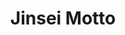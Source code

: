 ---
layout: place
title: "Jinsei Motto"
permalink: /illinois/chicago/jinsei-motto.html
stateAbbr: IL
stateName: Illinois
cityName: Chicago
place_id: ChIJHfUX-kstDogRvJwilXIwCmY
photos:
  - name: >-
      places/ChIJHfUX-kstDogRvJwilXIwCmY/photos/AeeoHcIywRb9t-QY9r_-hIN1McAJE3QG1SZt8Qg4LhurtOPiUQkJocsYfXHDbtXFKLZDb6DHVRVFRF1CSuPruypNRN-LE44w0VP2WjZI2Aag02zAvIEgvbCLiaNrEyYpg-EA4672jog93ncaVUyY62wMWSUohbaztHU5Wmx9k8-C5BwweZqyAXD0uVKDZ2PF1Nt5db9xozw5bcZmZegi4Pf-Wmp_M4-HHSn7a8-PRtoLV_7-aenlgF7RVqqfjBLTdkmC3L4ysI6VVkTJeuJolCw4HqO10FfMnylfcaQgelMTnLYpQ0hACj6SdXyKakahwT-7lzWigCWcs_3Ci_bKwdcbuSfdkmbFJCsuWGQ0NYQN7yIn4JixJZHuYz3m6ZpNeji5yK1dxyFR40D9yvRJC4tmaFuoWqtrvpsdfnLpfOjAQ8FTggye
    widthPx: 4000
    heightPx: 3000
    authorAttributions:
      - displayName: Pete Horvath
        uri: https://maps.google.com/maps/contrib/100701313420765390434
        photoUri: >-
          https://lh3.googleusercontent.com/a-/ALV-UjWiVGRu7jRuoh5RcfhsdcFt-6_6Q7_ziNu4i8SMRZGSFZ7jJPFX0w=s100-p-k-no-mo
    flagContentUri: >-
      https://www.google.com/local/imagery/report/?cb_client=maps_api_places.places_api&image_key=!1e10!2sCIHM0ogKEICAgIChio2H8wE&hl=en-US
    googleMapsUri: >-
      https://www.google.com/maps/place//data=!3m4!1e2!3m2!1sCIHM0ogKEICAgIChio2H8wE!2e10!4m2!3m1!1s0x880e2d4bfa17f51d:0x660a307295229cbc
  - name: >-
      places/ChIJHfUX-kstDogRvJwilXIwCmY/photos/AeeoHcI0BqgJvol-p4sAsCZTxEcSjMXHaZUlJFrEjRvRqf0Ux2rifkysEiZEdIBd-xzHGWfPo92SsLwbSeJMc2mlPrvnb4WlFCzP-yL8b9LsvnFl11dA8X82pgjpQ2jqyTVHDP80Arb1DjM-j_NPXgNFhb4f7pA47gJtW4rCMZxJ7IicflVih8Lwq-XmoECltywZC0Fhk2iyFsv01NhZ1kbrJS5ocdAytHvmyesCZ0jJvDmAghST-tZKeEabg5p7WTXFOlHzQtcfV1TFeCv-pSUwgi3J-sSczYQ-QqP69Nv7fXUG4w
    widthPx: 1655
    heightPx: 1090
    authorAttributions:
      - displayName: Jinsei Motto
        uri: https://maps.google.com/maps/contrib/115034675449165717009
        photoUri: >-
          https://lh3.googleusercontent.com/a-/ALV-UjUhjjsDiji7MmUE8D9qcs-nP5-nMD__WHN60TkrIPGpixQEY9g=s100-p-k-no-mo
    flagContentUri: >-
      https://www.google.com/local/imagery/report/?cb_client=maps_api_places.places_api&image_key=!1e10!2sAF1QipP8_Olu7n33WGKNKEtlB3oPLuUUhiP2sma-DNwh&hl=en-US
    googleMapsUri: >-
      https://www.google.com/maps/place//data=!3m4!1e2!3m2!1sAF1QipP8_Olu7n33WGKNKEtlB3oPLuUUhiP2sma-DNwh!2e10!4m2!3m1!1s0x880e2d4bfa17f51d:0x660a307295229cbc
  - name: >-
      places/ChIJHfUX-kstDogRvJwilXIwCmY/photos/AeeoHcLY5Zn0RbuQ02KavgoHZD57eqbjV7VYly0g-6k-11e0O44_7uGTfAHLT9W2LM-yucNuenSYbqkPBcAZvtBGZtDuvVbHm5HDY-Cnpoy9EEKxgiDkiRH_SnCAquLj1Oxywa11pEAhdpmYNPdP05M8oIlM0XT-SDfuUgivoa4r4j2HIsA5GmCiIqaJ_SCX2G2D0BArHiERhqIg0HodOYKfc4-wBOV2W5W56HIT3ahcK_luNJWCs43PpPGGnYT23aLnoPx4I6Ao_SMQfcw401l-h68X4Dk4tT3WQHejkt2r-Kn0JIjdeIawAqz68bqSt6Nm93cc9Gb4afLP6ea4ubmof_oEVVBKsNFKIm5GS3x6sEjEndtCYeZyy6XEhCq7HUW_jTm3jvTtSvnify0i-WVRkUaO0E5fCKFGhwoiFJ3y3ZY
    widthPx: 3024
    heightPx: 4032
    authorAttributions:
      - displayName: Christina Moynihan
        uri: https://maps.google.com/maps/contrib/116352840520343553056
        photoUri: >-
          https://lh3.googleusercontent.com/a-/ALV-UjVkGay9zBWavedwGbcld-F70EGYlKSC7O75GAL6PJLFX3bumnM=s100-p-k-no-mo
    flagContentUri: >-
      https://www.google.com/local/imagery/report/?cb_client=maps_api_places.places_api&image_key=!1e10!2sCIHM0ogKEICAgICLoauyVw&hl=en-US
    googleMapsUri: >-
      https://www.google.com/maps/place//data=!3m4!1e2!3m2!1sCIHM0ogKEICAgICLoauyVw!2e10!4m2!3m1!1s0x880e2d4bfa17f51d:0x660a307295229cbc
  - name: >-
      places/ChIJHfUX-kstDogRvJwilXIwCmY/photos/AeeoHcIv-mbr3gRlDoBXU6NkpAQa5Vu6Dr2pm4Qzq2Fx_9IdlUxjASXB6DXqr4iNLzFqeySFTHEuU9gw2lEVxeFOvy188ggIYSOIELOFc1tYdPY5x8IBOidBeCYG7jYqbv_hL6oeDmT6YnG-DYseTrpvOdzDR8eVAtjlIFCqXTiiB_L_JcDnbGzqY6kNEug_HGynSpds3CoUp3HTvrtd3wsocGvqa2qpHrqjXocnamyfpiM1Y6mjOj5CVWh8Avv2bLdKklR0cz5RjjLWxOEkily0vEzgnpARSYml9doX-thZ7UE91qW5-5Z8I_vtCxQQNu_37IfwlrxGth0wn6ZbW8IXIqV4dAO5P0J8E19EX6eWmFurWaShIXniJA_rpY94Oq4f3eok79lHNPXZHjM1Xy4P9u5IA0B8qgJ21XZ90ZOLzWBePg
    widthPx: 2801
    heightPx: 2801
    authorAttributions:
      - displayName: Angelika S
        uri: https://maps.google.com/maps/contrib/101610497344992456023
        photoUri: >-
          https://lh3.googleusercontent.com/a-/ALV-UjWuRijUN1hksjgqPASlHWR2IxM5PfHELNTzzclTYF7njxXrG6GhdQ=s100-p-k-no-mo
    flagContentUri: >-
      https://www.google.com/local/imagery/report/?cb_client=maps_api_places.places_api&image_key=!1e10!2sCIHM0ogKEICAgMCA5YnpSg&hl=en-US
    googleMapsUri: >-
      https://www.google.com/maps/place//data=!3m4!1e2!3m2!1sCIHM0ogKEICAgMCA5YnpSg!2e10!4m2!3m1!1s0x880e2d4bfa17f51d:0x660a307295229cbc
  - name: >-
      places/ChIJHfUX-kstDogRvJwilXIwCmY/photos/AeeoHcJ7tUOWOTJ4BA0beeeGWH0v9WVXpKseu8xzn2hrVFpi5ZWuCO0VSgAaA6QeuOlHwNG8mR0P54PSZidetic10FzfsVyBOMy2A-dus68dh9oq41tcatXipdg_DbBI1OTo72xtyqoyMqGEUyPmhneXzHOxXa_kKYecDoH7akaM57XHl5JeLdw2HjUEmorXtXJJtKWHMl-q3MEIEBEzOl5GnHUFXnMB3e1vvpmQBPKfDfb6g4huMNjKZU3FwWqYJsjwBY49aSQxqnQ7tKqbiCzdXadInAOLwAgJqERx7QHsuA-XYwmZ4vRVs8BjIHaTT_r8Y1TiPxaPUUWMw1r9dFtQYnLRRs7CDYdatqupAoyQfGcJMipgzVFcfUIqFkcQur4hVkyzyP5kN6MEHtTaTFvDCgFF5IZTH24NI1j0Lm4WiLImkec
    widthPx: 3600
    heightPx: 4800
    authorAttributions:
      - displayName: Kareena
        uri: https://maps.google.com/maps/contrib/106974031818511259175
        photoUri: >-
          https://lh3.googleusercontent.com/a-/ALV-UjUqHJ2WMJIYka46YYWd53CbeCl_qqjjmKSnswaHSKOg3xNa4WRpDA=s100-p-k-no-mo
    flagContentUri: >-
      https://www.google.com/local/imagery/report/?cb_client=maps_api_places.places_api&image_key=!1e10!2sCIHM0ogKEICAgMCI6PS4igE&hl=en-US
    googleMapsUri: >-
      https://www.google.com/maps/place//data=!3m4!1e2!3m2!1sCIHM0ogKEICAgMCI6PS4igE!2e10!4m2!3m1!1s0x880e2d4bfa17f51d:0x660a307295229cbc
  - name: >-
      places/ChIJHfUX-kstDogRvJwilXIwCmY/photos/AeeoHcLqgQzmU3LVZP2wf_zdwNMciHDMUkorPd4kQdJFQZyBw8a-4q-mSX4IgK7cOUAFu4V0k27S7bG0R4jGmsnjfkqP2Dq3Y7A_3E4S6L6OCvn1qn1lgtTCYTbdEozzKWb1nyuGtIz_yl4hhpYUlabNBDCH4Ek2yJMrg48YAX3XvOxkEhbjM-FJEfi8pzfIiacuVerATFvBIglifsr0W5Dp_DNwO2zPmno1glLf45o8WAV70NdHd0wLj1gL5JSYtqf32fX2cOCos-96gKeLc6WY7piLAul0Zed4ZbhIfQH81_M8Sg
    widthPx: 1342
    heightPx: 936
    authorAttributions:
      - displayName: Jinsei Motto
        uri: https://maps.google.com/maps/contrib/115034675449165717009
        photoUri: >-
          https://lh3.googleusercontent.com/a-/ALV-UjUhjjsDiji7MmUE8D9qcs-nP5-nMD__WHN60TkrIPGpixQEY9g=s100-p-k-no-mo
    flagContentUri: >-
      https://www.google.com/local/imagery/report/?cb_client=maps_api_places.places_api&image_key=!1e10!2sAF1QipMnc4xMasdvdnnzkeYLI9bi3q-e0sI-e4PxVgDL&hl=en-US
    googleMapsUri: >-
      https://www.google.com/maps/place//data=!3m4!1e2!3m2!1sAF1QipMnc4xMasdvdnnzkeYLI9bi3q-e0sI-e4PxVgDL!2e10!4m2!3m1!1s0x880e2d4bfa17f51d:0x660a307295229cbc
  - name: >-
      places/ChIJHfUX-kstDogRvJwilXIwCmY/photos/AeeoHcKgIOiiksPNpftiunyjGCUR2rsTt58jKqibBgW_sl5GhFEZJeSqQR-o-yOzMblzK7cK8n2poq13C1EZ0qL59xPGuwHjH-QwNqHOSCWa_RIFOykD84C-q2uepuiSIhxU0dm934UCwicJf2pYgIh93rnCB_5i2QlXAKJzSzysXpGTHXxtWRpYHG6NWZtXO9EKi_QT2EhM57LQB3D5GfwU2qyQzP6lcgM_JqaMNkG1PdXnSxd9xE0OUGXUUFCnZwxje0Tk7OyNuS45KuVerJojvQTbWO4M91-8Mi45XLIxxqW47RuUYZE-VtZvHw_wjoU8KIqGEx_kKbcWak0raQajlO6dOF6j6uQfw7bFVREq_DMWYwiDNW6ZS34zJCKR1nUEMXRHnTbCaNVCV4JLmnMNkH38c9rjJFhlWnjTMAWdXro
    widthPx: 4624
    heightPx: 3468
    authorAttributions:
      - displayName: Cheng Yao
        uri: https://maps.google.com/maps/contrib/101753001888125224956
        photoUri: >-
          https://lh3.googleusercontent.com/a/ACg8ocI5PbCYxVR4NLzv1_A_U6FHNTZs30b209f1n-Wa1GpYGWSE6g=s100-p-k-no-mo
    flagContentUri: >-
      https://www.google.com/local/imagery/report/?cb_client=maps_api_places.places_api&image_key=!1e10!2sCIHM0ogKEICAgIC5n-myIg&hl=en-US
    googleMapsUri: >-
      https://www.google.com/maps/place//data=!3m4!1e2!3m2!1sCIHM0ogKEICAgIC5n-myIg!2e10!4m2!3m1!1s0x880e2d4bfa17f51d:0x660a307295229cbc
  - name: >-
      places/ChIJHfUX-kstDogRvJwilXIwCmY/photos/AeeoHcKmJoVvoe7kTy26U9BH64OTfC9G2aWuwhOCP0jJLctJ4StiVqd0afdD1BWS0yNij2dZgCtOxnIL9AR4flscXrhIbuHBVpzoGH3hvaDWjvj8bOYMJcSJ4ra6NBc55FzvUoYCxvn_UhGLotnLeDJ3JtatxkfQRqHbQLD8LKQcaaglfzmVsJ0LIxItmIobhUAZOvqYHIJFV6YCEvTS16DU5XdsmhJxoHxcGRigsu9gcYSd8uoCTFlg_H91rpdzNUrB3Yg4ZxuE6vpCZo654OnWBPNCwCYTQXtWxCzCeKriUGuZpjn2u9P54_NOtJW50A6_Y9eNXOvKtqY8pdJHzA3Re0hqlQB4QkYj1UKvRoZDhurIwOdKWnydWpy96Bb73nKd7F3XA5UYfX2_PGBGD9WkY6yOu9cHk1dHTOBCVhrSZF3B0bZo
    widthPx: 4800
    heightPx: 3331
    authorAttributions:
      - displayName: Cool Dad
        uri: https://maps.google.com/maps/contrib/116744570745377930481
        photoUri: >-
          https://lh3.googleusercontent.com/a-/ALV-UjW7DItGtP9H0jq_yCgVxf5HhvMA9sRzOFQYwnlkGBZoQsevscuz=s100-p-k-no-mo
    flagContentUri: >-
      https://www.google.com/local/imagery/report/?cb_client=maps_api_places.places_api&image_key=!1e10!2sCIHM0ogKEICAgIDLqaHL4AE&hl=en-US
    googleMapsUri: >-
      https://www.google.com/maps/place//data=!3m4!1e2!3m2!1sCIHM0ogKEICAgIDLqaHL4AE!2e10!4m2!3m1!1s0x880e2d4bfa17f51d:0x660a307295229cbc
  - name: >-
      places/ChIJHfUX-kstDogRvJwilXIwCmY/photos/AeeoHcK_GRyTzJybGRJU4CpDh-OjKCXYKx97O1aPzTxRyrDNrDdbAzNa0mK4kg23qSQ5hkQsawZOAep4IonusXacK-urRLCjz-NrA1jgMHQ0FjtNObukogsKcgEE-Cra7OUFtPtgiWYGxdUDBJRX5njvpPf_Y6OI16Kz9W9CbpOCMuQZ8ehriH3CbW4aDIAcJOtXELcDWP7TbG21wuGS6KIS7rCtBxAyLNzLDPbhNDrJeAUnGs93uXYwaAV1NH6NdvOaPQwobDw7f-4N2IxiDvZXDc6A5h22Wo-RdO1gxoa2hGK25rE-cs9BDLBPjZwuFHs6cGrzKNhz0w9pBwUoJLLhoLzUv3MlYqLW_GFMKRbiktu7UXFZDTZwBjU4d-KEJm1cGM5xPBdneKosfIPDAEJJcMKRGX1eK9mWMu7ZkIxGJ-w
    widthPx: 4624
    heightPx: 3468
    authorAttributions:
      - displayName: Cheng Yao
        uri: https://maps.google.com/maps/contrib/101753001888125224956
        photoUri: >-
          https://lh3.googleusercontent.com/a/ACg8ocI5PbCYxVR4NLzv1_A_U6FHNTZs30b209f1n-Wa1GpYGWSE6g=s100-p-k-no-mo
    flagContentUri: >-
      https://www.google.com/local/imagery/report/?cb_client=maps_api_places.places_api&image_key=!1e10!2sCIHM0ogKEICAgIC5n-myQg&hl=en-US
    googleMapsUri: >-
      https://www.google.com/maps/place//data=!3m4!1e2!3m2!1sCIHM0ogKEICAgIC5n-myQg!2e10!4m2!3m1!1s0x880e2d4bfa17f51d:0x660a307295229cbc
  - name: >-
      places/ChIJHfUX-kstDogRvJwilXIwCmY/photos/AeeoHcLe6z24QjucEIqKdbHQCBNE9KZVndNKA7z6jGVCY8zRlRju3T0ZG8BJa1H7VmcuejN6wuOtcKDmfmpAxxidFp-7xRgbNUZidCzxa2rOg6AqCFwysXJfptsLqkejwME0doTz9HcA_e0MdVw_unJoHbm5u8wnNlea2ztEeS_f_PBKAW40Zyrjs-mdECikqvEyeUbIcsT0QqW8pbB4cEeTNBvvikWLjjP4PJpi2im_HaAqFfLS4N2nQeVDkbaaqkkXJq1Ap-CfEka0yqMThKfvhjNJJHyF5MfPIv5cQqBl-CuoFCtGEM2jRTYA5ZztPykk65egluA3XVlg7J7Ob8P0y9YN4jRfjkQdAye9kjMTGRP6Wv5l6lbzj_wcA3mAymIlmko-K5XRNkuMhu_Y8FSZ58Jq9_PIaoz9ZCAZI9qSQXCsNg
    widthPx: 4800
    heightPx: 2667
    authorAttributions:
      - displayName: Cool Dad
        uri: https://maps.google.com/maps/contrib/116744570745377930481
        photoUri: >-
          https://lh3.googleusercontent.com/a-/ALV-UjW7DItGtP9H0jq_yCgVxf5HhvMA9sRzOFQYwnlkGBZoQsevscuz=s100-p-k-no-mo
    flagContentUri: >-
      https://www.google.com/local/imagery/report/?cb_client=maps_api_places.places_api&image_key=!1e10!2sCIHM0ogKEICAgIDLqbHpeg&hl=en-US
    googleMapsUri: >-
      https://www.google.com/maps/place//data=!3m4!1e2!3m2!1sCIHM0ogKEICAgIDLqbHpeg!2e10!4m2!3m1!1s0x880e2d4bfa17f51d:0x660a307295229cbc
address: 564 W Randolph St, Chicago, IL 60661, USA
street: 564 W Randolph St
city: Chicago
state: IL
zip: '60661'
country: USA
neighborhood: West Loop
latitude: '41.884564'
longitude: '-87.642140'
accessibility_options:
  wheelchairAccessibleEntrance: true
  wheelchairAccessibleRestroom: true
  wheelchairAccessibleSeating: true
business_status: CLOSED_TEMPORARILY
name: Jinsei Motto
google_maps_links:
  directionsUri: >-
    https://www.google.com/maps/dir//''/data=!4m7!4m6!1m1!4e2!1m2!1m1!1s0x880e2d4bfa17f51d:0x660a307295229cbc!3e0
  placeUri: https://maps.google.com/?cid=7352742610322234556
  writeAReviewUri: >-
    https://www.google.com/maps/place//data=!4m3!3m2!1s0x880e2d4bfa17f51d:0x660a307295229cbc!12e1
  reviewsUri: >-
    https://www.google.com/maps/place//data=!4m4!3m3!1s0x880e2d4bfa17f51d:0x660a307295229cbc!9m1!1b1
  photosUri: >-
    https://www.google.com/maps/place//data=!4m3!3m2!1s0x880e2d4bfa17f51d:0x660a307295229cbc!10e5
primary_type: Sushi Restaurant
opening_hours:
  regular: null
  current: null
secondary_opening_hours:
  regular:
    weekdayDescriptions: null
    type: null
  current:
    weekdayDescriptions: null
    type: null
phone: null
price_level: null
price_range: $100 &ndash; & up
rating: '4.7'
rating_count: 255
website: https://www.jinseimotto.com/
description: null
reviews:
  - name: >-
      places/ChIJHfUX-kstDogRvJwilXIwCmY/reviews/ChdDSUhNMG9nS0VJQ0FnTURBOXFhUHJ3RRAB
    relativePublishTimeDescription: 2 months ago
    rating: 4
    text:
      text: >-
        We had an early seating at Jinsei Motto for Restaurant Week, which was a
        great start. We decided to go with the special menu, and everything was
        absolutely delicious. We also ordered the hamachi appetizer, which was
        incredibly flavorful and fresh, with no fishy taste at all.


        The only downside was the cocktails—they had some unique combinations,
        but they just weren’t to my taste. However, the outstanding food more
        than made up for it. Unfortunately, our server seemed grumpy and
        disengaged throughout the meal, which made the experience a bit awkward.


        Minus one star for the service, but overall, the sushi was fantastic,
        and we’ll definitely be back!
      languageCode: en
    originalText:
      text: >-
        We had an early seating at Jinsei Motto for Restaurant Week, which was a
        great start. We decided to go with the special menu, and everything was
        absolutely delicious. We also ordered the hamachi appetizer, which was
        incredibly flavorful and fresh, with no fishy taste at all.


        The only downside was the cocktails—they had some unique combinations,
        but they just weren’t to my taste. However, the outstanding food more
        than made up for it. Unfortunately, our server seemed grumpy and
        disengaged throughout the meal, which made the experience a bit awkward.


        Minus one star for the service, but overall, the sushi was fantastic,
        and we’ll definitely be back!
      languageCode: en
    authorAttribution:
      displayName: kathy tran
      uri: https://www.google.com/maps/contrib/117538000550051536389/reviews
      photoUri: >-
        https://lh3.googleusercontent.com/a-/ALV-UjWiBFhsoc1qZdc4HmxeBZ6KNFZBRfkSru3pUdBCbQQwDiwogGUmBA=s128-c0x00000000-cc-rp-mo-ba4
    publishTime: '2025-02-08T22:52:04.730475Z'
    flagContentUri: >-
      https://www.google.com/local/review/rap/report?postId=ChdDSUhNMG9nS0VJQ0FnTURBOXFhUHJ3RRAB&d=17924085&t=1
    googleMapsUri: >-
      https://www.google.com/maps/reviews/data=!4m6!14m5!1m4!2m3!1sChdDSUhNMG9nS0VJQ0FnTURBOXFhUHJ3RRAB!2m1!1s0x880e2d4bfa17f51d:0x660a307295229cbc
  - name: >-
      places/ChIJHfUX-kstDogRvJwilXIwCmY/reviews/ChdDSUhNMG9nS0VJQ0FnSUMzOWNyb3lnRRAB
    relativePublishTimeDescription: 5 months ago
    rating: 5
    text:
      text: >-
        Jinsei Motto is hands down the best Japanese restaurant in Chicago! The
        fish is incredibly fresh, and every dish has such thoughtful and
        well-balanced seasonings and toppings. I absolutely love the omakase
        experience here — it’s always a treat and offers amazing value,
        especially if you come for the lunch omakase. The quality of the fish is
        top-notch, and the ambience makes the experience even more enjoyable.
        The chefs are super friendly, making each visit feel personal and
        memorable. Highly recommend for anyone craving high-quality Japanese
        cuisine in the city!
      languageCode: en
    originalText:
      text: >-
        Jinsei Motto is hands down the best Japanese restaurant in Chicago! The
        fish is incredibly fresh, and every dish has such thoughtful and
        well-balanced seasonings and toppings. I absolutely love the omakase
        experience here — it’s always a treat and offers amazing value,
        especially if you come for the lunch omakase. The quality of the fish is
        top-notch, and the ambience makes the experience even more enjoyable.
        The chefs are super friendly, making each visit feel personal and
        memorable. Highly recommend for anyone craving high-quality Japanese
        cuisine in the city!
      languageCode: en
    authorAttribution:
      displayName: Jeesu Choi
      uri: https://www.google.com/maps/contrib/115528964974178280684/reviews
      photoUri: >-
        https://lh3.googleusercontent.com/a/ACg8ocKLHdDk1V-gfQPE6rD2ir1d3bT0kmmqGLBEC4HS6HrUPxKNCQ=s128-c0x00000000-cc-rp-mo-ba4
    publishTime: '2024-11-07T20:42:31.136702Z'
    flagContentUri: >-
      https://www.google.com/local/review/rap/report?postId=ChdDSUhNMG9nS0VJQ0FnSUMzOWNyb3lnRRAB&d=17924085&t=1
    googleMapsUri: >-
      https://www.google.com/maps/reviews/data=!4m6!14m5!1m4!2m3!1sChdDSUhNMG9nS0VJQ0FnSUMzOWNyb3lnRRAB!2m1!1s0x880e2d4bfa17f51d:0x660a307295229cbc
  - name: >-
      places/ChIJHfUX-kstDogRvJwilXIwCmY/reviews/ChZDSUhNMG9nS0VJQ0FnTUNnNHZuek9REAE
    relativePublishTimeDescription: a month ago
    rating: 3
    text:
      text: >-
        I’m gonna start off by saying I would’ve given this restaurant 5 stars
        except for one horrible piece of sushi that was on the Omakase.


        Specifically, it was their scallop it was described as having Uni
        underneath it.


        The scallop was I think maybe piece number 10 out of 14 -  before that
        bite everything was really good. The BamBam lions,mane, the crab
        poppers, the fresh crab California roll. And also each of the Omakase
        pieces were great until the scallop !


        But as soon as both of us ate that scallop piece we wanted to gag I
        think maybe the Uni  had gone bad something - it tasted like rancid, bad
        fish like that smell underneath a dirty beach pier of like old fish. And
        I think most people eating it would just chalk this up to that’s how
        it’s supposed to taste but there’s no way! We have both had uni plenty
        before.  That ruined the entire experience for me. We talked about it
        for the rest of the night.


        if we had not had that one piece, this would’ve easily been a full five
        star experience and I would’ve gone back to them for sure
      languageCode: en
    originalText:
      text: >-
        I’m gonna start off by saying I would’ve given this restaurant 5 stars
        except for one horrible piece of sushi that was on the Omakase.


        Specifically, it was their scallop it was described as having Uni
        underneath it.


        The scallop was I think maybe piece number 10 out of 14 -  before that
        bite everything was really good. The BamBam lions,mane, the crab
        poppers, the fresh crab California roll. And also each of the Omakase
        pieces were great until the scallop !


        But as soon as both of us ate that scallop piece we wanted to gag I
        think maybe the Uni  had gone bad something - it tasted like rancid, bad
        fish like that smell underneath a dirty beach pier of like old fish. And
        I think most people eating it would just chalk this up to that’s how
        it’s supposed to taste but there’s no way! We have both had uni plenty
        before.  That ruined the entire experience for me. We talked about it
        for the rest of the night.


        if we had not had that one piece, this would’ve easily been a full five
        star experience and I would’ve gone back to them for sure
      languageCode: en
    authorAttribution:
      displayName: N S
      uri: https://www.google.com/maps/contrib/104364133218247901337/reviews
      photoUri: >-
        https://lh3.googleusercontent.com/a-/ALV-UjW-CNkiNPFn9b405QvkSiDmb-lPQmxYGFZkKK-jTJuUPqpCZhMi=s128-c0x00000000-cc-rp-mo-ba5
    publishTime: '2025-02-15T21:59:08.645689Z'
    flagContentUri: >-
      https://www.google.com/local/review/rap/report?postId=ChZDSUhNMG9nS0VJQ0FnTUNnNHZuek9REAE&d=17924085&t=1
    googleMapsUri: >-
      https://www.google.com/maps/reviews/data=!4m6!14m5!1m4!2m3!1sChZDSUhNMG9nS0VJQ0FnTUNnNHZuek9REAE!2m1!1s0x880e2d4bfa17f51d:0x660a307295229cbc
  - name: >-
      places/ChIJHfUX-kstDogRvJwilXIwCmY/reviews/ChdDSUhNMG9nS0VJQ0FnTURnLTllWm5BRRAB
    relativePublishTimeDescription: a month ago
    rating: 5
    text:
      text: >-
        This place is amazing. Nick is the best server. I could eat 25 Unitoro
        and not feel guilty about it. I also love their sampler option for when
        you don’t know what to get.

        Also gotta love the shots of Malort!!

        For cocktail, I love the baby shark: 12/10 I love the little peppery
        kick to it. Thank you guys!
      languageCode: en
    originalText:
      text: >-
        This place is amazing. Nick is the best server. I could eat 25 Unitoro
        and not feel guilty about it. I also love their sampler option for when
        you don’t know what to get.

        Also gotta love the shots of Malort!!

        For cocktail, I love the baby shark: 12/10 I love the little peppery
        kick to it. Thank you guys!
      languageCode: en
    authorAttribution:
      displayName: Sheri 소원
      uri: https://www.google.com/maps/contrib/102140393981669052134/reviews
      photoUri: >-
        https://lh3.googleusercontent.com/a-/ALV-UjXxk6ghaXIkD9fuuyxftY5FI8kCQd-bHbOiIXjxuwdYQMNt_UhrEg=s128-c0x00000000-cc-rp-mo-ba4
    publishTime: '2025-02-27T22:22:11.666170Z'
    flagContentUri: >-
      https://www.google.com/local/review/rap/report?postId=ChdDSUhNMG9nS0VJQ0FnTURnLTllWm5BRRAB&d=17924085&t=1
    googleMapsUri: >-
      https://www.google.com/maps/reviews/data=!4m6!14m5!1m4!2m3!1sChdDSUhNMG9nS0VJQ0FnTURnLTllWm5BRRAB!2m1!1s0x880e2d4bfa17f51d:0x660a307295229cbc
  - name: >-
      places/ChIJHfUX-kstDogRvJwilXIwCmY/reviews/ChZDSUhNMG9nS0VJQ0FnSUNuX2NLUGRnEAE
    relativePublishTimeDescription: 6 months ago
    rating: 3
    text:
      text: >-
        It was my first and last experience. I have had More delicious sushi’s
        in other places.  We ordered two rolls and a combination grill.

        The size of the food was much smaller in compare to the price.

        I got a California King for $21? Nothing really special.

        The miso soup was delicious. The grill combination was okay and normal.
        The portion size was smaller than expected.
      languageCode: en
    originalText:
      text: >-
        It was my first and last experience. I have had More delicious sushi’s
        in other places.  We ordered two rolls and a combination grill.

        The size of the food was much smaller in compare to the price.

        I got a California King for $21? Nothing really special.

        The miso soup was delicious. The grill combination was okay and normal.
        The portion size was smaller than expected.
      languageCode: en
    authorAttribution:
      displayName: Roja Ghasemi
      uri: https://www.google.com/maps/contrib/109415113764444324887/reviews
      photoUri: >-
        https://lh3.googleusercontent.com/a-/ALV-UjWrNC-Evcs9tqakZZpteSVDG2zlJ8iXceROhaD4e8vdRFT5ZFwk=s128-c0x00000000-cc-rp-mo-ba5
    publishTime: '2024-10-01T13:11:40.490618Z'
    flagContentUri: >-
      https://www.google.com/local/review/rap/report?postId=ChZDSUhNMG9nS0VJQ0FnSUNuX2NLUGRnEAE&d=17924085&t=1
    googleMapsUri: >-
      https://www.google.com/maps/reviews/data=!4m6!14m5!1m4!2m3!1sChZDSUhNMG9nS0VJQ0FnSUNuX2NLUGRnEAE!2m1!1s0x880e2d4bfa17f51d:0x660a307295229cbc
parking_options:
  paidStreetParking: true
payment_options:
  acceptsCreditCards: true
  acceptsCashOnly: false
allow_dogs: null
curbside_pickup: false
delivery: true
dine_in: true
good_for_children: true
good_for_groups: true
good_for_sports: true
live_music: false
menu_for_children: false
outdoor_seating: null
reservable: true
restroom: true
serves_beer: true
serves_breakfast: null
serves_brunch: false
serves_cocktails: true
serves_coffee: null
serves_dinner: true
serves_dessert: true
serves_lunch: true
serves_vegetarian_food: false
serves_wine: true
takeout: true

---
